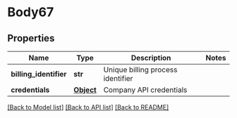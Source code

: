 # Body67

## Properties
Name | Type | Description | Notes
------------ | ------------- | ------------- | -------------
**billing_identifier** | **str** | Unique billing process identifier | 
**credentials** | [**Object**](Object.md) | Company API credentials | 

[[Back to Model list]](../README.md#documentation-for-models) [[Back to API list]](../README.md#documentation-for-api-endpoints) [[Back to README]](../README.md)

